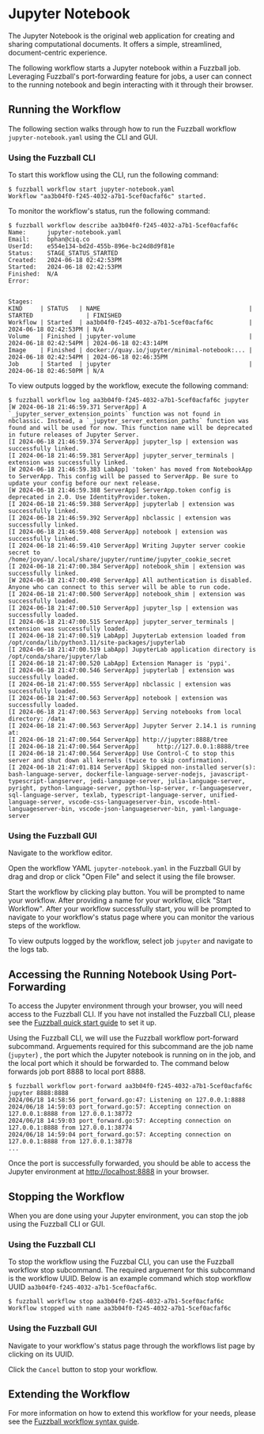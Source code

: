 # Jupyter Notebook

The Jupyter Notebook is the original web application for creating and sharing
computational documents. It offers a simple, streamlined, document-centric
experience.

The following workflow starts a Jupyter notebook within a Fuzzball job.
Leveraging Fuzzball's port-forwarding feature for jobs, a user can connect to
the running notebook and begin interacting with it through their browser.

## Running the Workflow

The following section walks through how to run the Fuzzball workflow
`jupyter-notebook.yaml` using the CLI and GUI.

### Using the Fuzzball CLI

To start this workflow using the CLI, run the following command:

```text
$ fuzzball workflow start jupyter-notebook.yaml
Workflow "aa3b04f0-f245-4032-a7b1-5cef0acfaf6c" started.
```

To monitor the workflow's status, run the following command:

```text
$ fuzzball workflow describe aa3b04f0-f245-4032-a7b1-5cef0acfaf6c
Name:      jupyter-notebook.yaml
Email:     bphan@ciq.co
UserId:    e554e134-bd2d-455b-896e-bc24d8d9f81e
Status:    STAGE_STATUS_STARTED
Created:   2024-06-18 02:42:53PM
Started:   2024-06-18 02:42:53PM
Finished:  N/A
Error:     


Stages:
KIND     | STATUS   | NAME                                          | STARTED               | FINISHED
Workflow | Started  | aa3b04f0-f245-4032-a7b1-5cef0acfaf6c          | 2024-06-18 02:42:53PM | N/A
Volume   | Finished | jupyter-volume                                | 2024-06-18 02:42:54PM | 2024-06-18 02:43:14PM
Image    | Finished | docker://quay.io/jupyter/minimal-notebook:... | 2024-06-18 02:42:54PM | 2024-06-18 02:46:35PM
Job      | Started  | jupyter                                       | 2024-06-18 02:46:50PM | N/A
```

To view outputs logged by the workflow, execute the following command:

```text
$ fuzzball workflow log aa3b04f0-f245-4032-a7b1-5cef0acfaf6c jupyter
[W 2024-06-18 21:46:59.371 ServerApp] A `_jupyter_server_extension_points` function was not found in nbclassic. Instead, a `_jupyter_server_extension_paths` function was found and will be used for now. This function name will be deprecated in future releases of Jupyter Server.
[I 2024-06-18 21:46:59.374 ServerApp] jupyter_lsp | extension was successfully linked.
[I 2024-06-18 21:46:59.381 ServerApp] jupyter_server_terminals | extension was successfully linked.
[W 2024-06-18 21:46:59.383 LabApp] 'token' has moved from NotebookApp to ServerApp. This config will be passed to ServerApp. Be sure to update your config before our next release.
[W 2024-06-18 21:46:59.388 ServerApp] ServerApp.token config is deprecated in 2.0. Use IdentityProvider.token.
[I 2024-06-18 21:46:59.388 ServerApp] jupyterlab | extension was successfully linked.
[I 2024-06-18 21:46:59.392 ServerApp] nbclassic | extension was successfully linked.
[I 2024-06-18 21:46:59.408 ServerApp] notebook | extension was successfully linked.
[I 2024-06-18 21:46:59.410 ServerApp] Writing Jupyter server cookie secret to /home/jovyan/.local/share/jupyter/runtime/jupyter_cookie_secret
[I 2024-06-18 21:47:00.384 ServerApp] notebook_shim | extension was successfully linked.
[W 2024-06-18 21:47:00.498 ServerApp] All authentication is disabled.  Anyone who can connect to this server will be able to run code.
[I 2024-06-18 21:47:00.500 ServerApp] notebook_shim | extension was successfully loaded.
[I 2024-06-18 21:47:00.510 ServerApp] jupyter_lsp | extension was successfully loaded.
[I 2024-06-18 21:47:00.515 ServerApp] jupyter_server_terminals | extension was successfully loaded.
[I 2024-06-18 21:47:00.519 LabApp] JupyterLab extension loaded from /opt/conda/lib/python3.11/site-packages/jupyterlab
[I 2024-06-18 21:47:00.519 LabApp] JupyterLab application directory is /opt/conda/share/jupyter/lab
[I 2024-06-18 21:47:00.520 LabApp] Extension Manager is 'pypi'.
[I 2024-06-18 21:47:00.546 ServerApp] jupyterlab | extension was successfully loaded.
[I 2024-06-18 21:47:00.555 ServerApp] nbclassic | extension was successfully loaded.
[I 2024-06-18 21:47:00.563 ServerApp] notebook | extension was successfully loaded.
[I 2024-06-18 21:47:00.563 ServerApp] Serving notebooks from local directory: /data
[I 2024-06-18 21:47:00.563 ServerApp] Jupyter Server 2.14.1 is running at:
[I 2024-06-18 21:47:00.564 ServerApp] http://jupyter:8888/tree
[I 2024-06-18 21:47:00.564 ServerApp]     http://127.0.0.1:8888/tree
[I 2024-06-18 21:47:00.564 ServerApp] Use Control-C to stop this server and shut down all kernels (twice to skip confirmation).
[I 2024-06-18 21:47:01.814 ServerApp] Skipped non-installed server(s): bash-language-server, dockerfile-language-server-nodejs, javascript-typescript-langserver, jedi-language-server, julia-language-server, pyright, python-language-server, python-lsp-server, r-languageserver, sql-language-server, texlab, typescript-language-server, unified-language-server, vscode-css-languageserver-bin, vscode-html-languageserver-bin, vscode-json-languageserver-bin, yaml-language-server
```

### Using the Fuzzball GUI

Navigate to the workflow editor.

Open the workflow YAML `jupyter-notebook.yaml` in the Fuzzball GUI by drag and drop
or click "Open File" and select it using the file browser.

Start the workflow by clicking play button. You will be prompted to name your
workflow. After providing a name for your workflow, click "Start Workflow".
After your workflow successfully start, you will be prompted to navigate to your
workflow's status page where you can monitor the various steps of the workflow.

To view outputs logged by the workflow, select job `jupyter` and navigate to
the logs tab.

## Accessing the Running Notebook Using Port-Forwarding

To access the Jupyter environment through your browser, you will need access to
the Fuzzball CLI. If you have not installed the Fuzzball CLI, please see the
[Fuzzball quick start guide](https://beta.fuzzball.io/docs/user-guide/quick-start/)
to set it up.

Using the Fuzzball CLI, we will use the Fuzzball workflow port-forward
subcommand. Arguements required for this subcommand are the job name (`jupyter`)
, the port which the Jupyter notebook is running on in the job, and the local
port which it should be forwarded to. The command below forwards job port 8888
to local port 8888.

```text
$ fuzzball workflow port-forward aa3b04f0-f245-4032-a7b1-5cef0acfaf6c jupyter 8888:8888
2024/06/18 14:58:56 port_forward.go:47: Listening on 127.0.0.1:8888
2024/06/18 14:59:03 port_forward.go:57: Accepting connection on 127.0.0.1:8888 from 127.0.0.1:38772
2024/06/18 14:59:03 port_forward.go:57: Accepting connection on 127.0.0.1:8888 from 127.0.0.1:38774
2024/06/18 14:59:04 port_forward.go:57: Accepting connection on 127.0.0.1:8888 from 127.0.0.1:38778
...
```

Once the port is successfully forwarded, you should be able to access the
Jupyter environment at <http://localhost:8888> in your browser.

## Stopping the Workflow

When you are done using your Jupyter environment, you can stop the job using
the Fuzzball CLI or GUI.

### Using the Fuzzball CLI

To stop the workflow using the Fuzzbal CLI, you can use the Fuzzball workflow
stop subcommand. The required arguement for this subcommand is the workflow 
UUID. Below is an example command which stop workflow UUID
`aa3b04f0-f245-4032-a7b1-5cef0acfaf6c`.

```text
$ fuzzball workflow stop aa3b04f0-f245-4032-a7b1-5cef0acfaf6c
Workflow stopped with name aa3b04f0-f245-4032-a7b1-5cef0acfaf6c
```

### Using the Fuzzball GUI

Navigate to your workflow's status page through the workflows list page by
clicking on its UUID.

Click the `Cancel` button to stop your workflow.

## Extending the Workflow

For more information on how to extend this workflow for your needs, please see
the
[Fuzzball workflow syntax guide](https://beta.fuzzball.io/docs/appendices/workflow-syntax/).
